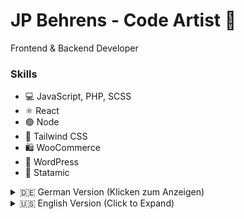 # JP Behrens - Code Artist 🚀
Frontend & Backend Developer

### Skills
- 💻 JavaScript, PHP, SCSS
- ⚛️ React
- 🟢 Node
- 🎨 Tailwind CSS
- 🛍️ WooCommerce
- 📝 WordPress
- 📄 Statamic

<details>
<summary>🇩🇪 German Version (Klicken zum Anzeigen)</summary>

## Über mich

Hallo, ich bin JP Behrens, ein Code-Künstler mit einer Leidenschaft für Frontend- und Backend-Entwicklung. Ich liebe es in JavaScript und PHP zu programmieren, habe aber auch eine besondere Vorliebe für das Gestalten von Benutzeroberflächen und -erfahrungen (UI/UX). Dabei setze ich gerne auf SCSS, um das Beste aus dem Design herauszuholen. Meine bevorzugten Technologien umfassen React, Node und Tailwind CSS.

## Projekte und Interessen

Ich bin besonders begeistert von Webseiten und Online-Shops. Es fasziniert mich ansprechende und benutzerfreundliche Interfaces zu gestalten. Meine Projekte setze ich oft in WordPress oder Statamic um und für E-Commerce-Projekte greife ich gerne auf WooCommerce zurück.

## Open Source und Zusammenarbeit

Obwohl ich gerne selbstständig arbeite, bin ich stets offen für spannende Projekte und Zusammenarbeit in der Open-Source-Gemeinschaft. Mir bereitet es Freude kleine Alltagsprobleme zu lösen und innovative Plugins für WordPress zu entwickeln.

## Kontakt

Besuche meine [persönliche Website](https://jp-ka.de), um mehr über meine Projekte und meine Arbeit zu erfahren.

## Lieblingszitat

"Die Definition von Wahnsinn ist, immer wieder das Gleiche zu tun und andere Ergebnisse zu erwarten."

Ich freue mich darauf dich in der Code-Kunst-Welt zu treffen und neue beeindruckende Projekte zu erschaffen!

</details>

<details>
<summary>🇺🇸 English Version (Click to Expand)</summary>

## About Me

Hi there, I'm JP Behrens, a code artist with a passion for frontend and backend development. I love coding in JavaScript and PHP but I also have a special affinity for crafting user interfaces and experiences (UI/UX) using SCSS to bring out the best in design. My preferred technologies include React, Node and Tailwind CSS.

## Projects and Interests

I'm particularly excited about websites and online shops. Designing appealing and user-friendly interfaces fascinates me. I often bring my projects to life using WordPress or Statamic, and I frequently rely on WooCommerce for e-commerce endeavors.

## Open Source and Collaboration

While I enjoy working independently, I'm always open to exciting projects and collaboration within the open-source community. I find joy in solving small everyday problems and developing innovative plugins for WordPress.

## Contact

Visit my [personal website](https://jp-ka.de) to learn more about my projects and work.
## Favorite Quote

"The definition of insanity is doing the same thing over and over again and expecting different results."

I look forward to meet you in the world of code artistry and creating impressive projects together!

</details>
